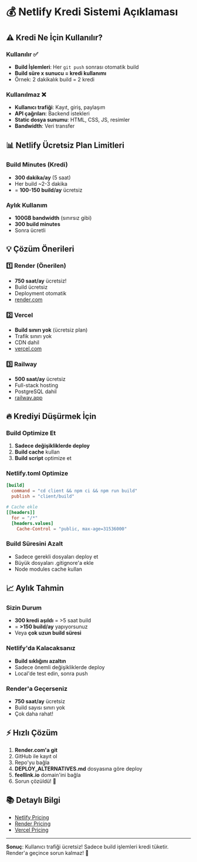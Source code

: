 # 💰 Netlify Kredi Sistemi Açıklaması

## ⚠️ Kredi Ne İçin Kullanılır?

### Kullanılır ✅
- **Build İşlemleri**: Her `git push` sonrası otomatik build
- **Build süre x sunucu = kredi kullanımı**
- Örnek: 2 dakikalık build = 2 kredi

### Kullanılmaz ❌
- **Kullanıcı trafiği**: Kayıt, giriş, paylaşım
- **API çağrıları**: Backend istekleri
- **Static dosya sunumu**: HTML, CSS, JS, resimler
- **Bandwidth**: Veri transfer

## 📊 Netlify Ücretsiz Plan Limitleri

### Build Minutes (Kredi)
- **300 dakika/ay** (5 saat)
- Her build ~2-3 dakika
- = **100-150 build/ay** ücretsiz

### Aylık Kullanım
- **100GB bandwidth** (sınırsız gibi)
- **300 build minutes**
- Sonra ücretli

## 💡 Çözüm Önerileri

### 1️⃣ Render (Önerilen)
- **750 saat/ay** ücretsiz!
- Build ücretsiz
- Deployment otomatik
- [render.com](https://render.com)

### 2️⃣ Vercel
- **Build sınırı yok** (ücretsiz plan)
- Trafik sınırı yok
- CDN dahil
- [vercel.com](https://vercel.com)

### 3️⃣ Railway
- **500 saat/ay** ücretsiz
- Full-stack hosting
- PostgreSQL dahil
- [railway.app](https://railway.app)

## 🔥 Krediyi Düşürmek İçin

### Build Optimize Et
1. **Sadece değişikliklerde deploy**
2. **Build cache** kullan
3. **Build script** optimize et

### Netlify.toml Optimize
```toml
[build]
  command = "cd client && npm ci && npm run build"
  publish = "client/build"

# Cache ekle
[[headers]]
  for = "/*"
  [headers.values]
    Cache-Control = "public, max-age=31536000"
```

### Build Süresini Azalt
- Sadece gerekli dosyaları deploy et
- Büyük dosyaları .gitignore'a ekle
- Node modules cache kullan

## 📈 Aylık Tahmin

### Sizin Durum
- **300 kredi aşıldı** = >5 saat build
- = **>150 build/ay** yapıyorsunuz
- Veya **çok uzun build süresi**

### Netlify'da Kalacaksanız
- **Build sıklığını azaltın**
- Sadece önemli değişikliklerde deploy
- Local'de test edin, sonra push

### Render'a Geçerseniz
- **750 saat/ay** ücretsiz
- Build sayısı sınırı yok
- Çok daha rahat!

## ⚡ Hızlı Çözüm

1. **Render.com'a git**
2. GitHub ile kayıt ol
3. Repo'yu bağla
4. **DEPLOY_ALTERNATIVES.md** dosyasına göre deploy
5. **feellink.io** domain'ini bağla
6. Sorun çözüldü! 🎉

## 📚 Detaylı Bilgi

- [Netlify Pricing](https://www.netlify.com/pricing/)
- [Render Pricing](https://render.com/pricing)
- [Vercel Pricing](https://vercel.com/pricing)

---

**Sonuç**: Kullanıcı trafiği ücretsiz! Sadece build işlemleri kredi tüketir. Render'a geçince sorun kalmaz! 🚀

